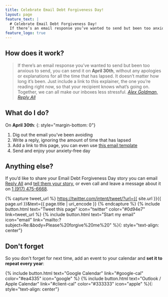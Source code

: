 ```yaml
---
title: Celebrate Email Debt Forgiveness Day!
layout: page
feature_text: |
  # Celebrate Email Debt Forgiveness Day!
  If there’s an email response you’ve wanted to send but been too anxious to send, you can send it on **April 30th**
feature_logo: true
---
```


## How does it work?
> If there’s an email response you’ve wanted to send but been too anxious to send, you can send it on **April 30th**, without any apologies or explanations for all the time that has lapsed.
> It doesn’t matter how long it’s been. Just include a link to this explainer, the one you’re reading right now, so that your recipient knows what’s going on.
> Together, we can all make our inboxes less stressful.
  <cite><a href="https://email.gimletmedia.com/" title="Email Debt Forgiveness Day - Reply All">Alex Goldman, Reply All</a></cite>

## What do I do?

On **April 30th**:
{: style="margin-bottom: 0"}

1. Dig out the email you’ve been avoiding
1. Write a reply, ignoring the amount of time that has lapsed
1. Add a link to this page, you can even use [this email template](mailto:?subject=Re:&body=Please%20forgive%20me%20)
1. Send and enjoy your anxiety-free day

## Anything else?
If you’d like to share your Email Debt Forgiveness Day story you can email [Reply All](http://gimletmedia.com/show/reply-all/) and [tell them your story](moc.aidemtelmig@llaylper:otliam), or even call and leave a message about it on [1 (917) 475-6668](tel:19174756668).

{% capture tweet_url %}
https://twitter.com/intent/tweet/?url={{ site.url }}{{ page.url }}&text={{ page.title | uri_encode }}
{% endcapture %}
{% include button.html text="Tweet this page" icon="twitter" color="#0d94e7" link=tweet_url %} {% include button.html text="Start my email" icon="email" link="mailto:?subject=Re:&body=Please%20forgive%20me%20" %}{: style="text-align: center"}

## Don't forget
So you don't forget for next time, add an event to your calendar and **set it to repeat every year**:

{% include button.html text="Google Calendar" link="#google-cal" color="#ea4335" icon="google" %} {% include button.html text="Outlook / Apple Calendar" link="#client-cal" color="#333333" icon="apple" %}{: style="text-align: center"}
